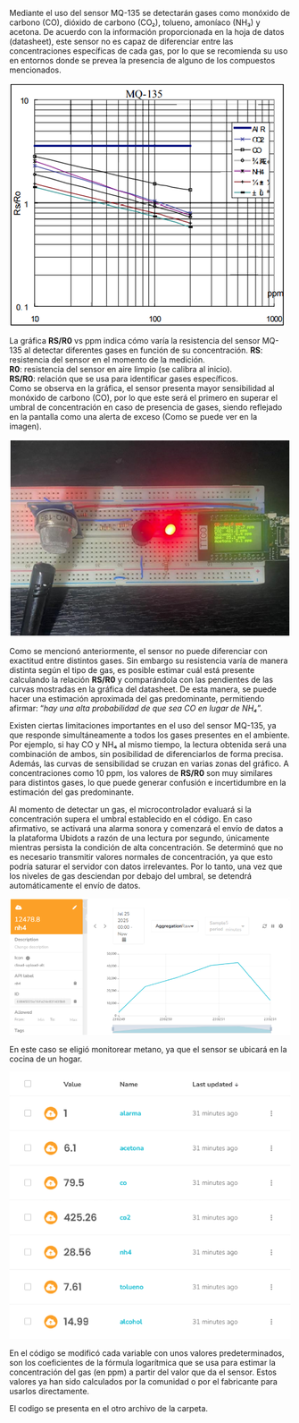 Mediante el uso del sensor MQ-135 se detectarán gases como monóxido de carbono (CO), dióxido 
de carbono (CO₂), tolueno, amoníaco (NH₃) y acetona. De acuerdo con la información proporcionada 
en la hoja de datos (datasheet), este sensor no es capaz de diferenciar entre las concentraciones 
específicas de cada gas, por lo que se recomienda su uso en entornos donde se prevea la presencia de 
alguno de los compuestos mencionados. 

![Ejerciocio 1](/Imagenes/mq135.png)

La gráfica **RS/R0** vs ppm indica cómo varía la resistencia del sensor MQ-135 al detectar diferentes 
gases en función de su concentración. 
**RS**: resistencia del sensor en el momento de la medición.   
**R0**: resistencia del sensor en aire limpio (se calibra al inicio).   
**RS/R0**: relación que se usa para identificar gases específicos.   
Como se observa en la gráfica, el sensor presenta mayor sensibilidad al monóxido de carbono (CO), 
por lo que este será el primero en superar el umbral de concentración en caso de presencia de gases, 
siendo reflejado en la pantalla como una alerta de exceso (Como se puede ver en la imagen).   

![Ejerciocio 1](/Imagenes/montaje.png)

Como se mencionó anteriormente, el sensor no puede diferenciar con exactitud entre distintos 
gases. Sin embargo su resistencia varía de manera distinta según el tipo de gas, es posible 
estimar cuál está presente calculando la relación **RS/R0** y comparándola con las pendientes 
de las curvas mostradas en la gráfica del datasheet. De esta manera, se puede hacer una 
estimación aproximada del gas predominante, permitiendo afirmar: “*hay una alta 
probabilidad de que sea CO en lugar de NH₄*”.   

Existen ciertas limitaciones importantes en el uso del sensor MQ-135, ya que responde 
simultáneamente a todos los gases presentes en el ambiente. Por ejemplo, si hay CO y NH₄ 
al mismo tiempo, la lectura obtenida será una combinación de ambos, sin posibilidad de 
diferenciarlos de forma precisa. Además, las curvas de sensibilidad se cruzan en varias zonas 
del gráfico. A concentraciones como 10 ppm, los valores de **RS/R0** son muy similares para 
distintos gases, lo que puede generar confusión e incertidumbre en la estimación del gas 
predominante.

Al momento de detectar un gas, el microcontrolador evaluará si la concentración supera el 
umbral establecido en el código. En caso afirmativo, se activará una alarma sonora y 
comenzará el envío de datos a la plataforma Ubidots a razón de una lectura por segundo, 
únicamente mientras persista la condición de alta concentración. Se determinó que no es 
necesario transmitir valores normales de concentración, ya que esto podría saturar el servidor 
con datos irrelevantes. Por lo tanto, una vez que los niveles de gas desciendan por debajo del 
umbral, se detendrá automáticamente el envío de datos. 

![Ejerciocio 1](/Imagenes/grafica_ubidots1.png)

En este caso se eligió monitorear metano, ya que el sensor se ubicará en la cocina de un hogar.  

![Ejerciocio 1](/Imagenes/ubidots2.png)

En el código se modificó cada variable con unos valores predeterminados, son los 
coeficientes de la fórmula logarítmica que se usa para estimar la concentración del gas (en 
ppm) a partir del valor que da el sensor. Estos valores ya han sido calculados por la 
comunidad o por el fabricante para usarlos directamente.

El codigo se presenta en el otro archivo de la carpeta.
